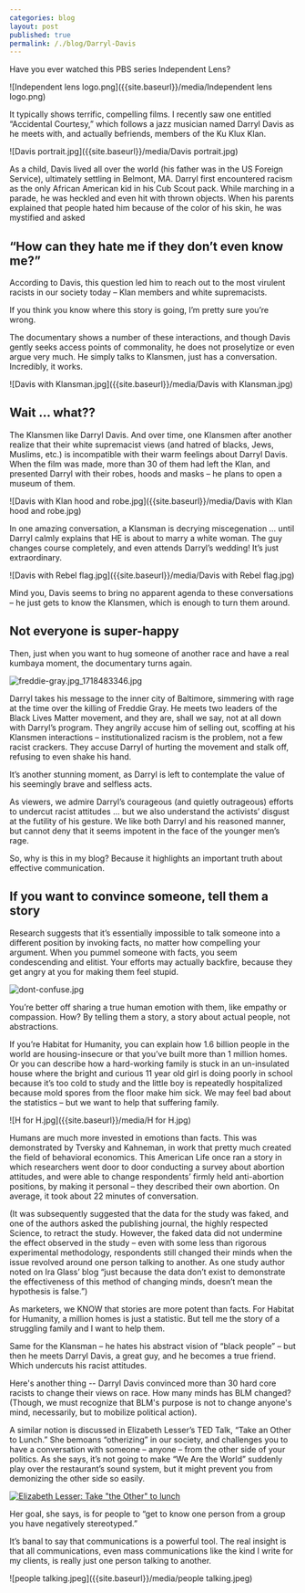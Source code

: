 ```yaml
---
categories: blog
layout: post
published: true
permalink: /./blog/Darryl-Davis
---
```

Have you ever watched this PBS series Independent Lens?

![Independent lens logo.png]({{site.baseurl}}/media/Independent lens logo.png)

It typically shows terrific, compelling films. I recently saw one entitled “Accidental Courtesy,” which follows a  jazz musician named Darryl Davis as he meets with, and actually befriends, members of the Ku Klux Klan. 

![Davis portrait.jpg]({{site.baseurl}}/media/Davis portrait.jpg)

As a child, Davis lived all over the world (his father was in the US Foreign Service), ultimately settling in Belmont, MA. Darryl first encountered racism as the only African American kid in his Cub Scout pack. While marching in a parade, he was heckled and even hit with thrown objects. When his parents explained that people hated him because of the color of his skin, he was mystified and asked 

## “How can they hate me if they don’t even know me?”

According to Davis, this question led him to reach out to the most virulent racists in our society today – Klan members and white supremacists. 

If you think you know where this story is going, I’m pretty sure you’re wrong. 

The documentary shows a number of these interactions, and though Davis gently seeks access points of commonality, he does not proselytize or even argue very much. He simply talks to Klansmen, just has a conversation. Incredibly, it works.

![Davis with Klansman.jpg]({{site.baseurl}}/media/Davis with Klansman.jpg)


## Wait … what??

The Klansmen like Darryl Davis. And over time, one Klansmen after another realize that their white supremacist views (and hatred of blacks, Jews, Muslims, etc.) is incompatible with their warm feelings about Darryl Davis. When the film was made, more than 30 of them had left the Klan, and presented Darryl with their robes, hoods and masks – he plans to open a museum of them. 

![Davis with Klan hood and robe.jpg]({{site.baseurl}}/media/Davis with Klan hood and robe.jpg)

In one amazing conversation, a Klansman is decrying miscegenation … until Darryl calmly explains that HE is about to marry a white woman. The guy changes course completely, and even attends Darryl’s wedding! It’s just extraordinary.

![Davis with Rebel flag.jpg]({{site.baseurl}}/media/Davis with Rebel flag.jpg)

Mind you, Davis seems to bring no apparent agenda to these conversations – he just gets to know the Klansmen, which is enough to turn them around.

## Not everyone is super-happy

Then, just when you want to hug someone of another race and have a real kumbaya moment, the documentary turns again. 

![freddie-gray.jpg_1718483346.jpg]({{site.baseurl}}/media/freddie-gray.jpg_1718483346.jpg)

Darryl takes his message to the inner city of Baltimore, simmering with rage at the time over the killing of Freddie Gray. He meets two leaders of the Black Lives Matter movement, and they are, shall we say, not at all down with Darryl’s program. They angrily accuse him of selling out, scoffing at his Klansmen interactions – institutionalized racism is the problem, not a few racist crackers. They accuse Darryl of hurting the movement and stalk off, refusing to even shake his hand.

It’s another stunning moment, as Darryl is left to contemplate the value of his seemingly brave and selfless acts.

As viewers, we admire Darryl’s courageous (and quietly outrageous) efforts to undercut racist attitudes … but we also understand the activists’ disgust at the futility of his gesture. We like both Darryl and his reasoned manner, but cannot deny that it seems impotent in the face of the younger men’s rage. 

So, why is this in my blog? Because it highlights an important truth about effective communication.

## If you want to convince someone, tell them a story

Research suggests that it’s essentially impossible to talk someone into a different position by invoking facts, no matter how compelling your argument. When you pummel someone with facts, you seem condescending and elitist. Your efforts may actually backfire, because they get angry at you for making them feel stupid. 

![dont-confuse.jpg]({{site.baseurl}}/media/dont-confuse.jpg)

You’re better off sharing a true human emotion with them, like empathy or compassion. How? By telling them a story, a story about actual people, not abstractions.

If you’re Habitat for Humanity, you can explain how 1.6 billion people in the world are housing-insecure or that you’ve built more than 1 million homes. Or you can describe how a hard-working family is stuck in an un-insulated house where the bright and curious 11 year old girl is doing poorly in school because it’s too cold to study and the little boy is repeatedly hospitalized because mold spores from the floor make him sick. We may feel bad about the statistics – but we want to help that suffering family.

![H for H.jpg]({{site.baseurl}}/media/H for H.jpg)

Humans are much more invested in emotions than facts. This was demonstrated by Tversky and Kahneman, in work that pretty much created the field of behavioral economics. This American Life once ran a story in which researchers went door to door conducting a survey about abortion attitudes, and were able to change respondents’ firmly held anti-abortion positions, by making it personal – they described their own abortion. On average, it took about 22 minutes of conversation.


(It was subsequently suggested that the data for the study was faked, and one of the authors asked the publishing journal, the highly respected Science, to retract the study. However, the faked data did not undermine the effect observed in the study – even with some less than rigorous experimental methodology, respondents still changed their minds when the issue revolved around one person talking to another. As one study author noted on Ira Glass’ blog “just because the data don’t exist to demonstrate the effectiveness of this method of changing minds, doesn’t mean the hypothesis is false.”)


As marketers, we KNOW that stories are more potent than facts. For Habitat for Humanity, a million homes is just a statistic. But tell me the story of a struggling family and I want to help them.


Same for the Klansman – he hates his abstract vision of “black people” – but then he meets Darryl Davis, a great guy, and he becomes a true friend. Which undercuts his racist attitudes.

Here's another thing -- Darryl Davis convinced more than 30 hard core racists to change their views on race. How many minds has BLM changed? (Though, we must recognize that BLM's purpose is not to change anyone's mind, necessarily, but to mobilize political action).

A similar notion is discussed in Elizabeth Lesser’s TED Talk, “Take an Other to Lunch.” She bemoans “otherizing” in our society, and challenges you to have a conversation with someone – anyone – from the other side of your politics. As she says, it’s not going to make “We Are the World” suddenly play over the restaurant’s sound system, but it might prevent you from demonizing the other side so easily.

[![Elizabeth Lesser: Take "the Other" to lunch]({{site.baseurl}}/media/Lesser%20TED.png)](https://www.ted.com/talks/elizabeth_lesser_take_the_other_to_lunch#t-440410)

Her goal, she says, is for people to “get to know one person from a group you have negatively stereotyped.”  


It’s banal to say that communications is a powerful tool. The real insight is that all communications, even mass communications like the kind I write for my clients, is really just one person talking to another. 

![people talking.jpeg]({{site.baseurl}}/media/people talking.jpeg)
